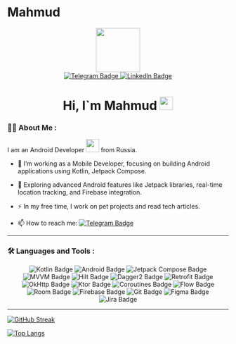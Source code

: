 # Mahmud

<div id="header" align="center">
  <img src="https://media.giphy.com/media/M9gbBd9nbDrOTu1Mqx/giphy.gif" width="100"/>

  <div id="badges" align="center">
    <a href="https://t.me/android_dev_05">
      <img src="https://img.shields.io/badge/Telegram-2CA5E0?style=for-the-badge&logo=telegram&logoColor=white" alt="Telegram Badge"/>
    </a>
    <a href="https://www.linkedin.com/in/mahmud-guseinov-25b42a34b">
      <img src="https://img.shields.io/badge/LinkedIn-0A66C2?style=for-the-badge&logo=linkedin&logoColor=white" alt="LinkedIn Badge"/>
    </a>
  </div>

  <img src="https://komarev.com/ghpvc/?username=Mahmud2403&style=flat-square&color=blue" alt=""/>

  <h1>
     Hi, I`m Mahmud
    <img src="https://media.giphy.com/media/hvRJCLFzcasrR4ia7z/giphy.gif" width="30px"/>
  </h1>
</div>

### :man_technologist: About Me :

I am an Android Developer <img src="https://media.giphy.com/media/WUlplcMpOCEmTGBtBW/giphy.gif" width="30"> from Russia.

- :telescope: I’m working as a Mobile Developer, focusing on building Android applications using Kotlin, Jetpack Compose.

- :seedling: Exploring advanced Android features like Jetpack libraries, real-time location tracking, and Firebase integration.

- :zap: In my free time, I work on pet projects and read tech articles.

- :mailbox: How to reach me: [![Telegram Badge](https://img.shields.io/badge/-android_dev_05-blue?style=flat&logo=Telegram&logoColor=white)](https://t.me/android_dev_05)

---

### :hammer_and_wrench: Languages and Tools :

<div align="center">
  <img src="https://img.shields.io/badge/Kotlin-0095D5?style=for-the-badge&logo=kotlin&logoColor=white" alt="Kotlin Badge"/>
  <img src="https://img.shields.io/badge/Android-3DDC84?style=for-the-badge&logo=android&logoColor=white" alt="Android Badge"/>
  <img src="https://img.shields.io/badge/Jetpack%20Compose-4285F4?style=for-the-badge&logo=jetpack-compose&logoColor=white" alt="Jetpack Compose Badge"/>
  <img src="https://img.shields.io/badge/MVVM-0081CB?style=for-the-badge&logo=architecture&logoColor=white" alt="MVVM Badge"/>
  <img src="https://img.shields.io/badge/Hilt-D92A29?style=for-the-badge&logo=dagger&logoColor=white" alt="Hilt Badge"/>
  <img src="https://img.shields.io/badge/Dagger2-007ACC?style=for-the-badge&logo=dagger&logoColor=white" alt="Dagger2 Badge"/>
  <img src="https://img.shields.io/badge/Retrofit-FF5722?style=for-the-badge&logo=retrofit&logoColor=white" alt="Retrofit Badge"/>
  <img src="https://img.shields.io/badge/OkHttp-5A29E4?style=for-the-badge&logo=square&logoColor=white" alt="OkHttp Badge"/>
  <img src="https://img.shields.io/badge/Ktor-2A1F33?style=for-the-badge&logo=ktor&logoColor=white" alt="Ktor Badge"/>
  <img src="https://img.shields.io/badge/Coroutines-0095D5?style=for-the-badge&logo=kotlin&logoColor=white" alt="Coroutines Badge"/>
  <img src="https://img.shields.io/badge/Flow-00D7D2?style=for-the-badge&logo=kotlin&logoColor=white" alt="Flow Badge"/>
  <img src="https://img.shields.io/badge/Room-6DB33F?style=for-the-badge&logo=sqlite&logoColor=white" alt="Room Badge"/>
  <img src="https://img.shields.io/badge/Firebase-FFCA28?style=for-the-badge&logo=firebase&logoColor=white" alt="Firebase Badge"/>
  <img src="https://img.shields.io/badge/Git-F05032?style=for-the-badge&logo=git&logoColor=white" alt="Git Badge"/>
  <img src="https://img.shields.io/badge/Figma-F24E1E?style=for-the-badge&logo=figma&logoColor=white" alt="Figma Badge"/>
  <img src="https://img.shields.io/badge/Jira-0052CC?style=for-the-badge&logo=jira&logoColor=white" alt="Jira Badge"/>
</div>

---

[![GitHub Streak](https://streak-stats.demolab.com?user=Mahmud2403&theme=transparent&hide_border=true&mode=weekly&fire=FF2222&dates=2C68F6&currStreakLabel=2C68F6&currStreakNum=2C68F6)](https://git.io/streak-stats)


[![Top Langs](https://github-readme-stats.vercel.app/api/top-langs/?username=Mahmud2403)](https://github.com/anuraghazra/github-readme-stats)

